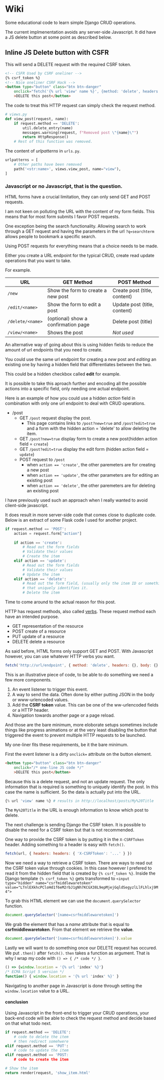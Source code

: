 

# Wiki

Some educational code to learn simple Django CRUD operations.

The current implmenentation avoids any server-side Javascript.
It did have a JS delete button at some point as described below.

## Inline JS Delete button with CSFR

This will send a DELETE request with the required CSRF token.

```html
<!-- CSFR Used by CSRF oneliner -->
{% csrf_token %}
<!-- Nice oneliner CSRF Hack -->
<button type="button" class="btn btn-danger" 
    onclick="fetch('{% url 'view' name %}', {method: 'delete', headers: { 'X-CSRFToken': document.querySelector('[name=csrfmiddlewaretoken]').value } }).then(() => {window.location = '{% url 'index' %}'})"
    >DELETE this post</button>
```

The code to treat this HTTP request can simply check the request method.

```python
# views.py
def view_post(request, name):
    if request.method == 'DELETE':
        util.delete_entry(name)
        messages.warning(request, f"Removed post \"{name}\"")
        return HttpResponse()
    # Rest of this function was removed.
```

The content of _urlpatterns_ in `urls.py`.

```py
urlpatterns = [
    # Other paths have been removed
    path('<str:name>', views.view_post, name="view"),
]
```

### Javascript or no Javascript, that is the question.

HTML forms have a crucial limitation, they can only send GET and POST requests.

I am not keen on polluting the URL with the content of my form fields.
This means that for most form submits I favor POST requests.

One exception being the search functionality.
Allowing search to work through a GET request and having the parameters
in the url `?q=searchterm` allows people to bookmark a specific search.

Using POST requests for everything means that a choice needs to be made.

Either you create a URL endpoint for the typical CRUD, create read update
operations that you want to take.

For example.

| URL              | GET Method                           | POST Method                  |
|------------------|--------------------------------------|------------------------------|
| `/new`           | Show the form to create a new post   | Create post (title, content) |
| `/edit/<name>`   | Show the form to edit a post         | Update post (title, content) |
| `/delete/<name>` | (optional) show a confirmation page  | Delete post (title)          |
| `/view/<name>`   | Shows the post                       | _Not used_                   |

An alternative way of going about this is using hidden fields to reduce the amount
of url endpoints that you need to create.

You could use the same url endpoint for creating a _new_ post and _editing_ an existing one by 
having a hidden field that differentiates between the two.

This could be a hidden checkbox called **edit** for example.

It is possible to take this aproach further and encoding all the possible actions
into a specific field, only needing one actual endpoint.

Here is an example of how you could use a hidden _action_ field 
in combination with only one url endpoint to deal with CRUD operations.

- /post
  - GET `/post` request display the post.
    - This page contains links to `/post?new=true` and `/post?edit=true` and a form with the hidden action = 'delete' to allow deleting the item.
  - GET `/post?new=true` display form to create a new post(hidden action field = `create`)
  - GET `/post?edit=true` display the edit form (hidden action field = `update`)
  - POST request to `/post`
    - when `action == 'create'`, the other paremeters are for creating a new post
    - when `action == 'update'`, the other parameters are for editing an existing post
    - when `action == 'delete'`, the other paremeters are for deleting an existing post

I have previously used such an approach when I really wanted to avoid
client-side javascript.

It does result in more server-side code that comes close to duplicate code.
Below is an extract of some Flask code I used for another project.

```py
if request.method == 'POST':
    action = request.form["action"]
    
    if action == 'create':
        # Read out the form fields
        # Validate their values
        # Create the item
    elif action == 'update':
        # Read out the form fields
        # Validate their values
        # Update the item
    elif action == 'delete':
        # Read out the form field, (usually only the item ID or something)
        # that uniquely identifies it.
        # Delete the item
```

Time to come around to the actual reason for this post.

HTTP has request methods, also called [verbs](https://developer.mozilla.org/en-US/docs/Web/HTTP/Methods).
These request method each have an intended purpose.

- GET representation of the resource
- POST create of a resource
- PUT update of a resource
- DELETE delete a resource

As said before, HTML forms only support GET and POST.
With Javascript however, you can use whatever HTTP verbs you want.

```js
fetch('http://url/endpoint', { method: 'delete', headers: {}, body: {} })
```

This is an illustrative piece of code, to be able to do something we need a few more components.

1) An event listener to trigger this event.
2) A way to send the data. Often done by either putting JSON in the body or www-urlencoded values.
3) Add the **CSRF token** value. This can be one of the ww-urlencoded fields or a HTTP header.
4) Navigation towards another page or a page reload.

And those are the bare minimum, more eloborate setups sometimes include things like progress animations or at the very least disabling the button that triggered the event to prevent multiple 
HTTP requests to be launched.

My one-liner fits these requirements, be it the bare minimum.

First the event listener is a dirty `onclick=` attribute on the button element.

```html
<button type="button" class="btn btn-danger" 
    onclick="/* one-line JS code */"
    >DELETE this post</button>
```

Because this is a delete request, and not an update request. 
The only information that is required is something to uniquely identify 
the post. In this case the name is sufficient.
So the data is actually put into the URL.

```py
{% url 'view' name %} # results in http://localhost/posts/My%20Title
```

The `My%20Title` in the URL is enough information to know which post
to delete.

The next challenge is sending Django the CSRF token.
It is possible to disable the need for a CSRF token but that is not
recommended.

One way to provide the CSRF token is by putting it in the `X-CSRFToken` 
header. Adding something to a header is easy with `fetch()`.

```js
fetch(url, { headers: headers: { 'X-CSRFToken': '...' } })
```

Now we need a way to retrieve a CSRF token. There are ways to read out
the CSRF token value through cookies.
In this case however I prefered to read it from the hidden field that
is created by `{% csrf_token %}`. Inside the Django template
 `{% csrf_token %}` gets transformed to `<input type="hidden" name="csrfmiddlewaretoken" value="LTnlEXkhcPCloHd1f6eM2rbJ1gNh7KCGX38L9epMjejGqldSegyzlLlFLhlxj9M4">`

 To grab this HTML element we can use the `document.querySelector` function.

 ```js
document.querySelector('[name=csrfmiddlewaretoken]')
 ```

 We grab the element that has a _name_ attribute that is equal to **csrfmiddlewaretoken**.
From that element we retrieve the **value**.

```js
document.querySelector('[name=csrfmiddlewaretoken]').value 
```

Lastly we will want to do something once our DELETE request has occured.
We put `.then()` after `fetch()`. `then` takes a function as argument.
That is why I wrap my code with `() => { /* code */ }`.

```js
() => {window.location = '{% url 'index' %}'}
/* ECMA Script 5 version */
function() { window.location = '{% url 'index' %}' }
```

Navigating to another page in Javascript is done through setting the `window.location` value to a URL.

#### conclusion

Using Javascript in the front-end to trigger your CRUD operations,
 your back-end code will be able to check the request method and 
decide based on that what todo next.

```py
if request.method == 'DELETE':
    # code to delete the item
    # then redirect somehwere
elif request.method == 'PUT':
    # code to update the item
elif request.method == 'POST:
    # code to create the item

# Show the item
return render(request, 'show_item.html'
```

